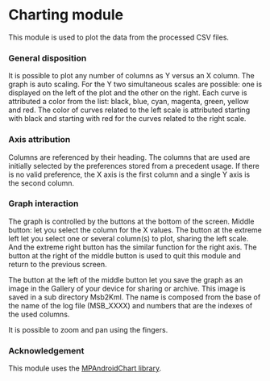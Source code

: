 # Charting module
This module is used to plot the data from the processed CSV files.

### General disposition
It is possible to plot any number of columns as Y versus an X column.
The graph is auto scaling. For the Y two simultaneous scales are
possible: one is displayed on the left of the plot and the
other on the right. Each curve is attributed a color from the
list: black, blue, cyan, magenta, green, yellow and red.
The color of curves related to the left scale is attributed starting
with black and starting with red for the curves related to the
right scale.

### Axis attribution
Columns are referenced by their heading. The columns that are
used are initially selected by the preferences stored from a
precedent usage. If there is no valid preference, the X axis is
the first column and a single Y axis is the second column.

### Graph interaction
The graph is controlled by the buttons at the bottom of the screen.
Middle button: let you select the column for the X values.
The button at the extreme left let you select one or several
column(s) to plot, sharing the left scale.
And the extreme right button has the similar function for the right axis.
The button at the right of the middle button is used to quit this
module and return to the previous screen.

The button at the left of the middle button let you save the graph
as an image in the Gallery of your device for sharing or archive.
This image is saved in a sub directory Msb2Kml. The name is
composed from the base of the name of the log file (MSB_XXXX) and
numbers that are the indexes of the used columns.

It is possible to zoom and pan using the fingers.

### Acknowledgement

This module uses the [MPAndroidChart library](https://github.com/PhilJay/MPAndroidChart).


